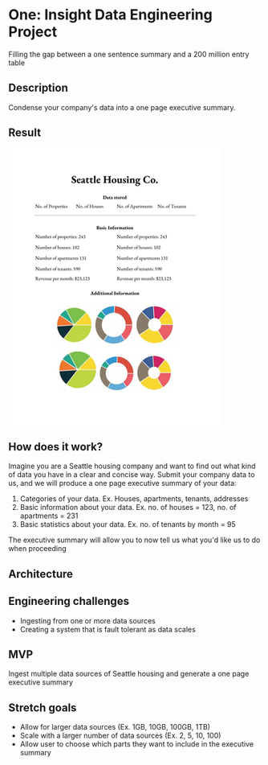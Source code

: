 # One: Insight Data Engineering Project
Filling the gap between a one sentence summary and a 200 million entry table 

## Description
Condense your company's data into a one page executive summary. 

## Result
![A test image](rsz_1rsz_one_ex.png)

## How does it work?
Imagine you are a Seattle housing company and want to find out what kind of data you have in a clear and concise way. Submit your company data to us, and we will produce a one page executive summary of your data: 

1) Categories of your data. Ex. Houses, apartments, tenants, addresses 
2) Basic information about your data. Ex. no. of houses = 123, no. of apartments = 231
3) Basic statistics about your data. Ex. no. of tenants by month = 95

The executive summary will allow you to now tell us what you'd like us to do when proceeding 

## Architecture

## Engineering challenges 
- Ingesting from one or more data sources 
- Creating a system that is fault tolerant as data scales 

## MVP
Ingest multiple data sources of Seattle housing and generate a one page executive summary

## Stretch goals 
- Allow for larger data sources (Ex. 1GB, 10GB, 100GB, 1TB)
- Scale with a larger number of data sources (Ex. 2, 5, 10, 100)
- Allow user to choose which parts they want to include in the executive summary
